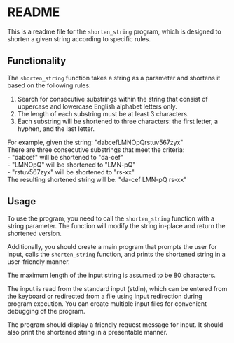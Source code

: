 <!DOCTYPE html>
<html>
<head>
 <h1>README</h1>
</head>
<body>

  <p>
    This is a readme file for the <code>shorten_string</code> program, which is designed to shorten a given string according to specific rules.
  </p>

  <h2>Functionality</h2>
  <p>
    The <code>shorten_string</code> function takes a string as a parameter and shortens it based on the following rules:
  </p>

  <ol>
    <li>Search for consecutive substrings within the string that consist of uppercase and lowercase English alphabet letters only.</li>
    <li>The length of each substring must be at least 3 characters.</li>
    <li>Each substring will be shortened to three characters: the first letter, a hyphen, and the last letter.</li>
  </ol>

  <p>
    For example, given the string: "dabcefLMNOpQrstuv567zyx"
    <br>
    There are three consecutive substrings that meet the criteria:
    <br>
    - "dabcef" will be shortened to "da-cef"
    <br>
    - "LMNOpQ" will be shortened to "LMN-pQ"
    <br>
    - "rstuv567zyx" will be shortened to "rs-xx"
    <br>
    The resulting shortened string will be: "da-cef LMN-pQ rs-xx"
  </p>

  <h2>Usage</h2>
  <p>
    To use the program, you need to call the <code>shorten_string</code> function with a string parameter. The function will modify the string in-place and return the shortened version.
  </p>

  <p>
    Additionally, you should create a main program that prompts the user for input, calls the <code>shorten_string</code> function, and prints the shortened string in a user-friendly manner.
  </p>

  <p>
    The maximum length of the input string is assumed to be 80 characters.
  </p>

  <p>
    The input is read from the standard input (stdin), which can be entered from the keyboard or redirected from a file using input redirection during program execution. You can create multiple input files for convenient debugging of the program.
  </p>

  <p>
    The program should display a friendly request message for input. It should also print the shortened string in a presentable manner.
  </p>
</body>
</html>
